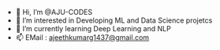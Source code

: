 - 👋 Hi, I’m @AJU-CODES
- 👀 I’m interested in Developing ML and Data Science projetcs
- 🌱 I’m currently learning Deep Learning and NLP
- 📫 EMail : ajeethkumarg1437@gmail.com


<!---
AJU-CODES/AJU-CODES is a ✨ special ✨ repository because its `README.md` (this file) appears on your GitHub profile.
You can click the Preview link to take a look at your changes.
--->
